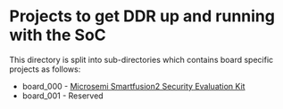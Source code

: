 # Projects to get DDR up and running with the SoC

This directory is split into sub-directories which contains board specific projects as follows:

* board_000 - [Microsemi Smartfusion2 Security Evaluation Kit](https://www.microsemi.com/existing-parts/parts/143988)
* board_001 - Reserved